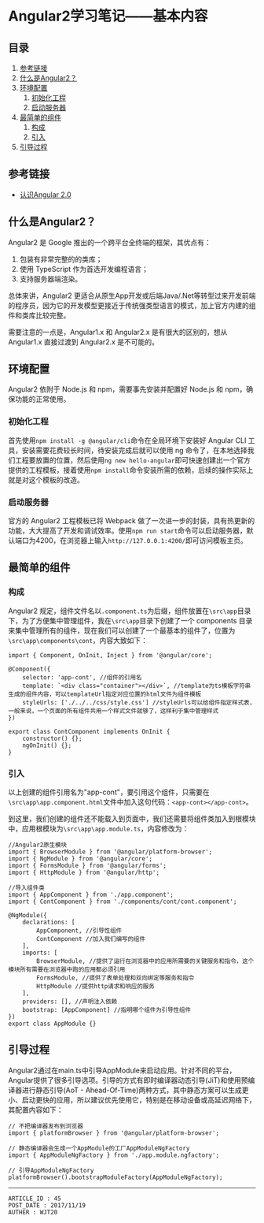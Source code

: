 
# Angular2学习笔记——基本内容 #

## 目录 ##

1. [参考链接](#href1)
2. [什么是Angular2？](#href2)
3. [环境配置](#href3)
	1. [初始化工程](#href3-1)
	2. [启动服务器](#href3-2)
4. [最简单的组件](#href4)
	1. [构成](#href4-3)
	2. [引入](#href4-4)
5. [引导过程](#href5)

## <a name="href1">参考链接</a> ##

- [认识Angular 2.0](https://juejin.im/post/5860eebe1b69e6006ce1395c)

## <a name="href2">什么是Angular2？</a> ##

Angular2 是 Google 推出的一个跨平台全终端的框架，其优点有：

1. 包装有非常完整的的类库；
2. 使用 TypeScript 作为首选开发编程语言；
3. 支持服务器端渲染。

总体来讲，Angular2 更适合从原生App开发或后端Java/.Net等转型过来开发前端的程序员，因为它的开发模型更接近于传统强类型语言的模式，加上官方内建的组件和类库比较完整。

需要注意的一点是，Angular1.x 和 Angular2.x 是有很大的区别的，想从 Angular1.x 直接过渡到 Angular2.x 是不可能的。

## <a name="href3">环境配置</a> ##

Angular2 依附于 Node.js 和 npm，需要事先安装并配置好 Node.js 和 npm，确保功能的正常使用。

### <a name="href3-1">初始化工程</a> ###

首先使用`npm install -g @angular/cli`命令在全局环境下安装好 Angular CLI 工具，安装需要花费较长时间，待安装完成后就可以使用 ng 命令了，在本地选择我们工程要放置的位置，然后使用`ng new hello-angular`即可快速创建出一个官方提供的工程模板，接着使用`npm install`命令安装所需的依赖，后续的操作实际上就是对这个模板的改造。

### <a name="href3-2">启动服务器</a> ###

官方的 Angular2 工程模板已将 Webpack 做了一次进一步的封装，具有热更新的功能，大大提高了开发和调试效率。使用`npm run start`命令可以启动服务器，默认端口为4200，在浏览器上输入`http://127.0.0.1:4200/`即可访问模板主页。

## <a name="href4">最简单的组件</a> ##

### <a name="href4-3">构成</a> ###

Angular2 规定，组件文件名以`.component.ts`为后缀，组件放置在`\src\app`目录下，为了方便集中管理组件，我在`\src\app`目录下创建了一个 components 目录来集中管理所有的组件，现在我们可以创建了一个最基本的组件了，位置为`\src\app\components\cont`，内容大致如下：

```
import { Component, OnInit, Inject } from '@angular/core';

@Component({
    selector: 'app-cont', //组件的引用名
    template: `<div class="container"></div>`, //template为ts模板字符串生成的组件内容，可以templateUrl指定对应位置的html文件为组件模板
    styleUrls: ['./../../css/style.css'] //styleUrls可以给组件指定样式表，一般来说，一个页面的所有组件共用一个样式文件就够了，这样利于集中管理样式
})

export class ContComponent implements OnInit {
    constructor() {};
    ngOnInit() {};
}
```

### <a name="href4-4">引入</a> ###

以上创建的组件引用名为"app-cont"，要引用这个组件，只需要在`\src\app\app.component.html`文件中加入这句代码：`<app-cont></app-cont>`。

到这里，我们创建的组件还不能载入到页面中，我们还需要将组件类加入到根模块中，应用根模块为`\src\app\app.module.ts`，内容修改为：

```
//Angular2原生模块
import { BrowserModule } from '@angular/platform-browser';
import { NgModule } from '@angular/core';
import { FormsModule } from '@angular/forms';
import { HttpModule } from '@angular/http';

//导入组件类
import { AppComponent } from './app.component';
import { ContComponent } from './components/cont/cont.component';

@NgModule({
	declarations: [
		AppComponent, //引导性组件
		ContComponent //加入我们编写的组件
	],
	imports: [
		BrowserModule, //提供了运行在浏览器中的应用所需要的关键服务和指令，这个模块所有需要在浏览器中跑的应用都必须引用
		FormsModule, //提供了表单处理和双向绑定等服务和指令
		HttpModule //提供http请求和响应的服务
	],
	providers: [], //声明注入依赖
	bootstrap: [AppComponent] //指明哪个组件为引导性组件
})
export class AppModule {}
```

## <a name="href5">引导过程</a> ##

Angular2通过在main.ts中引导AppModule来启动应用。针对不同的平台，Angular提供了很多引导选项。引导的方式有即时编译器动态引导(JiT)和使用预编译器进行静态引导(AoT - Ahead-Of-Time)两种方式，其中静态方案可以生成更小、启动更快的应用，所以建议优先使用它，特别是在移动设备或高延迟网络下，其配置内容如下：

```
// 不把编译器发布到浏览器
import { platformBrowser } from '@angular/platform-browser';

// 静态编译器会生成一个AppModule的工厂AppModuleNgFactory
import { AppModuleNgFactory } from './app.module.ngfactory';

// 引导AppModuleNgFactory
platformBrowser().bootstrapModuleFactory(AppModuleNgFactory);
```

---

```
ARTICLE_ID : 45
POST_DATE : 2017/11/19
AUTHER : WJT20
```
